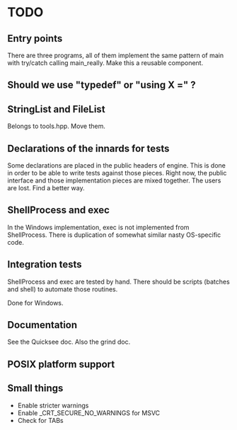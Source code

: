 # TODO

## Entry points

There are three programs, all of them implement the same pattern of main with try/catch calling main_really.  Make this a reusable component.


## Should we use "typedef" or "using X =" ?


## StringList and FileList

Belongs to tools.hpp.  Move them.


## Declarations of the innards for tests

Some declarations are placed in the public headers of engine.  This is done in order to be able to write tests against those pieces.  Right now, the public interface and those implementation pieces are mixed together.  The users are lost.   Find a better way.


## ShellProcess and exec

In the Windows implementation, exec is not implemented from ShellProcess.  There is duplication of somewhat similar nasty OS-specific code.


## Integration tests

ShellProcess and exec are tested by hand.  There should be scripts (batches and shell) to automate those routines.

Done for Windows.


## Documentation

See the Quicksee doc.  Also the grind doc.


## POSIX platform support


## Small things

- Enable stricter warnings
- Enable _CRT_SECURE_NO_WARNINGS for MSVC
- Check for TABs

